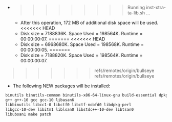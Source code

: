 * >>>>>>>>> Running inst-xtra-ta-lib.sh ...
  * After this operation, 172 MB of additional disk space will be used.
<<<<<<< HEAD
  * Disk size = 7188836K. Space Used = 198564K. Runtime = 00:00:00:07.
=======
<<<<<<< HEAD
  * Disk size = 6968680K. Space Used = 198568K. Runtime = 00:00:00:05.
=======
  * Disk size = 7188820K. Space Used = 198564K. Runtime = 00:00:00:07.
>>>>>>> refs/remotes/origin/bullseye
>>>>>>> refs/remotes/origin/bullseye
  * The following NEW packages will be installed:
  ```bash
binutils binutils-common binutils-x86-64-linux-gnu build-essential dpkg-dev
g++ g++-10 gcc gcc-10 libasan6
libbinutils libcc1-0 libctf0 libctf-nobfd0 libdpkg-perl
libgcc-10-dev libitm1 liblsan0 libstdc++-10-dev libtsan0
libubsan1 make patch
  ```
